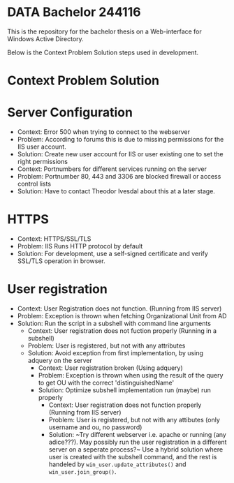 # DATA Bachelor 244116
 This is the repository for the bachelor thesis on a Web-interface for Windows Active Directory.

 Below is the Context Problem Solution steps used in development.

# Context Problem Solution

# Server Configuration

* Context: Error 500 when trying to connect to the webserver
* Problem: According to forums this is due to missing permissions for the IIS user account.
* Solution: Create new user account for IIS or user existing one to set the right permissions
* Context: Portnumbers for different services running on the server
* Problem: Portnumber 80, 443 and 3306 are blocked firewall or access control lists
* Solution: Have to contact Theodor Ivesdal about this at a later stage.

# HTTPS

* Context: HTTPS/SSL/TLS
* Problem: IIS Runs HTTP protocol by default
* Solution: For development, use a self-signed certificate and verify SSL/TLS operation in browser.

# User registration

* Context: User Registration does not function. (Running from IIS server)
* Problem: Exception is thrown when fetching Organizational Unit from AD
* Solution: Run the script in a subshell with command line arguments
    * Context: User registration does not fuction properly (Running in a subshell)
    * Problem: User is registered, but not with any attributes
    * Solution: Avoid exception from first implementation, by using adquery on the server
        * Context: User registration broken (Using adquery)
        * Problem: Exception is thrown when using the result of the query to get OU with the correct 'distinguishedName'
        * Solution: Optimize subshell implementation run (maybe) run properly
            * Context: User registration does not function properly (Running from IIS server)
            * Problem: User is registered, but not with any attibutes (only username and ou, no password)
            * Solution: ~Try different webserver i.e. apache or running (any adice???). May possibly run the user registration in a different server on a seperate process?~ Use a hybrid solution where user is created with the subshell command, and the rest is handeled by `win_user.update_attributes()` and `win_user.join_group()`.

